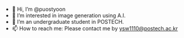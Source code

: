 - 👋 Hi, I’m @puostyoon
- 👀 I’m interested in image generation using A.I.
- 🌱 I’m an undergraduate student in POSTECH.
- 📫 How to reach me: Please contact me by ysw1110@postech.ac.kr

